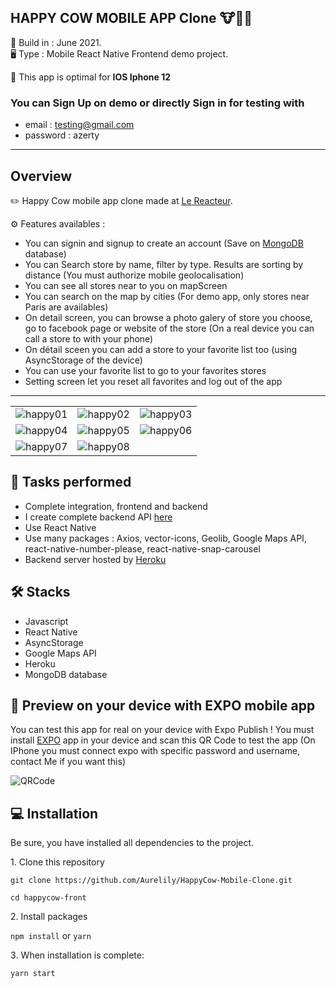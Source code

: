 HAPPY COW MOBILE APP Clone 🐮🥙🥗
-----------------
  
📆 Build in : June 2021.   
🖥 Type : Mobile React Native Frontend demo project.

📱 This app is optimal for **IOS Iphone 12** 

### You can Sign Up on demo or directly Sign in for testing with
* email : testing@gmail.com
* password : azerty

-----------------

Overview 
---
✏️ Happy Cow mobile app clone made at [Le Reacteur](https://www.lereacteur.io/).   

⚙️ Features availables : 
* You can signin and signup to create an account (Save on [MongoDB](https://www.mongodb.com/) database)
* You can Search store by name, filter by type. Results are sorting by distance (You must authorize mobile geolocalisation)
* You can see all stores near to you on mapScreen
* You can search on the map by cities (For demo app, only stores near Paris are availables)
* On detail screen, you can browse a photo galery of store you choose, go to facebook page or website of the store (On a real device you can call a store to with your phone)
* On détail sceen you can add a store to your favorite list too (using AsyncStorage of the device)
* You can use your favorite list to go to your favorites stores
* Setting screen let you reset all favorites and log out of the app


---
<table>
  <tr>
    <td><img src="https://res.cloudinary.com/lilycloud/image/upload/v1626686547/Git%20ReadMe/HappyCow/01-signup1_epxxkx.gif"  alt="happy01"></td>
    <td><img src="https://res.cloudinary.com/lilycloud/image/upload/v1626686547/Git%20ReadMe/HappyCow/01-signup2_qjoszh.gif"  alt="happy02"></td>
     <td><img src="https://res.cloudinary.com/lilycloud/image/upload/v1626686547/Git%20ReadMe/HappyCow/02-signin_pb6nrh.gif"  alt="happy03"></td>
  </tr>
    <tr>
    <td><img src="https://res.cloudinary.com/lilycloud/image/upload/v1626686547/Git%20ReadMe/HappyCow/03-searchName_neok3u.gif"  alt="happy04"></td>
    <td><img src="https://res.cloudinary.com/lilycloud/image/upload/v1626686548/Git%20ReadMe/HappyCow/04-mapScreen_aywtcr.gif"  alt="happy05"></td>
      <td><img src="https://res.cloudinary.com/lilycloud/image/upload/v1626687842/Git%20ReadMe/HappyCow/05-searchLocalite_gqlnux.gif"  alt="happy06"></td>
  </tr>
  <tr>
    <td><img src="https://res.cloudinary.com/lilycloud/image/upload/v1626687962/Git%20ReadMe/HappyCow/06-detailScreen_gni4do.gif"  alt="happy07"></td>
     <td><img src="https://res.cloudinary.com/lilycloud/image/upload/v1626686549/Git%20ReadMe/HappyCow/07-favoriteScreen_vmd079.gif"  alt="happy08"></td>


  </tr>
  </table>



🚀 Tasks performed
---
* Complete integration, frontend and backend
* I create complete backend API [here](https://github.com/Aurelily/HappyCow-back)
* Use React Native
* Use many packages : Axios, vector-icons, Geolib, Google Maps API, react-native-number-please, react-native-snap-carousel
* Backend server hosted by [Heroku](https://heroku.com)

🛠 Stacks
---
* Javascript
* React Native
* AsyncStorage
* Google Maps API
* Heroku
* MongoDB database

📱 Preview on your device with EXPO mobile app
---
You can test this app for real on your device with Expo Publish !
You must install [EXPO](https://expo.io) app in your device and scan this QR Code to test the app (On IPhone you must connect expo with specific password and username, contact Me if you want this)

![QRCode](https://res.cloudinary.com/lilycloud/image/upload/v1626688844/Git%20ReadMe/HappyCow/expo-happycow_zqqkde.png)


💻 Installation
---

Be sure, you have installed all dependencies to the project.  

1️. Clone this repository

`git clone https://github.com/Aurelily/HappyCow-Mobile-Clone.git`

`cd happycow-front`

2️. Install packages

`npm install`
or
`yarn`

3️. When installation is complete:

`yarn start`

